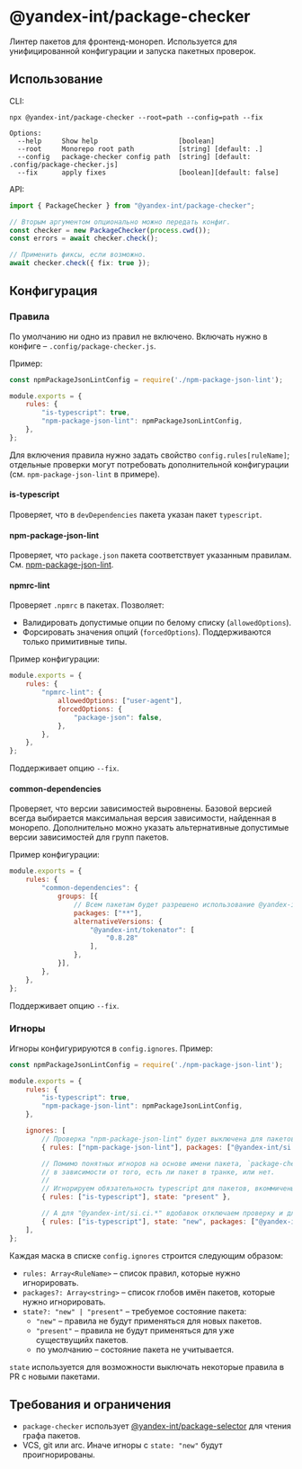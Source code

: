 # @yandex-int/package-checker

Линтер пакетов для фронтенд-монореп. Используется для унифицированной конфигурации и запуска пакетных проверок.

## Использование

CLI:

```
npx @yandex-int/package-checker --root=path --config=path --fix

Options:
  --help     Show help                    [boolean]
  --root     Monorepo root path           [string] [default: .]
  --config   package-checker config path  [string] [default: .config/package-checker.js]
  --fix      apply fixes                  [boolean][default: false]
```

API:

```typescript
import { PackageChecker } from "@yandex-int/package-checker";

// Вторым аргументом опционально можно передать конфиг.
const checker = new PackageChecker(process.cwd());
const errors = await checker.check();

// Применить фиксы, если возможно.
await checker.check({ fix: true });
```

## Конфигурация

### Правила

По умолчанию ни одно из правил не включено. Включать нужно в конфиге – `.config/package-checker.js`.

Пример:

```javascript
const npmPackageJsonLintConfig = require('./npm-package-json-lint');

module.exports = {
    rules: {
        "is-typescript": true,
        "npm-package-json-lint": npmPackageJsonLintConfig,
    },
};
```

Для включения правила нужно задать свойство `config.rules[ruleName]`; отдельные проверки могут потребовать дополнительной конфигурации (см. `npm-package-json-lint` в примере).

#### is-typescript

Проверяет, что в `devDependencies` пакета указан пакет `typescript`.

#### npm-package-json-lint

Проверяет, что `package.json` пакета соответствует указанным правилам. См. [npm-package-json-lint](https://npmpackagejsonlint.org).

#### npmrc-lint

Проверяет `.npmrc` в пакетах. Позволяет:
- Валидировать допустимые опции по белому списку (`allowedOptions`).
- Форсировать значения опций (`forcedOptions`). Поддерживаются только примитивные типы.

Пример конфигурации:

```javascript
module.exports = {
    rules: {
        "npmrc-lint": {
            allowedOptions: ["user-agent"],
            forcedOptions: {
                "package-json": false,
            },
        },
    },
};
```

Поддерживает опцию `--fix`.

#### common-dependencies

Проверяет, что версии зависимостей выровнены. Базовой версией всегда выбирается максимальная версия зависимости, найденная в монорепо. Дополнительно можно указать альтернативные допустимые версии зависимостей для групп пакетов.

Пример конфигурации:

```javascript
module.exports = {
    rules: {
        "common-dependencies": {
            groups: [{
                // Всем пакетам будет разрешено использование @yandex-int/tokenator@0.8.28
                packages: ["**"],
                alternativeVersions: {
                    "@yandex-int/tokenator": [
                        "0.8.28"
                    ],
                },
            }],
        },
    },
};
```

Поддерживает опцию `--fix`.

### Игноры

Игноры конфигурируются в `config.ignores`. Пример:

```javascript
const npmPackageJsonLintConfig = require('./npm-package-json-lint');

module.exports = {
    rules: {
        "is-typescript": true,
        "npm-package-json-lint": npmPackageJsonLintConfig,
    },

    ignores: [
        // Проверка "npm-package-json-lint" будет выключена для пакетов "@yandex-int/si.ci.*":
        { rules: ["npm-package-json-lint"], packages: ["@yandex-int/si.ci.*"] },

        // Помимо понятных игноров на основе имени пакета, `package-checker` умеет игнорировать правила
        // в зависимости от того, есть ли пакет в транке, или нет.
        //
        // Игнорируем обязательность typescript для пакетов, вкоммиченых в транк:
        { rules: ["is-typescript"], state: "present" },

        // А для "@yandex-int/si.ci.*" вдобавок отключаем проверку и для новых пакетов:
        { rules: ["is-typescript"], state: "new", packages: ["@yandex-int/si.ci.*"] },
    ],
};
```

Каждая маска в списке `config.ignores` строится следующим образом:

- `rules: Array<RuleName>` – список правил, которые нужно игнорировать.
- `packages?: Array<string>` – список глобов имён пакетов, которые нужно игнорировать.
- `state?: "new" | "present"` – требуемое состояние пакета:
  - `"new"` – правила не будут применяться для новых пакетов.
  - `"present"` – правила не будут применяться для уже существущийх пакетов.
  - по умолчанию – состояние пакета не учитывается.

`state` используется для возможности выключать некоторые правила в PR с новыми пакетами.

## Требования и ограничения

- `package-checker` использует [@yandex-int/package-selector](https://a.yandex-team.ru/arc_vcs/frontend/projects/infratest/packages/package-selector) для чтения графа пакетов.
- VCS, git или arc. Иначе игноры с `state: "new"` будут проигнорированы.

